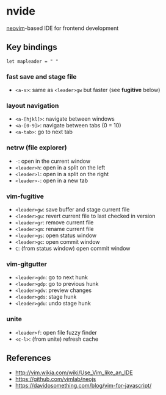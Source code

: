 nvide
=====

[neovim](https://neovim.io)-based IDE for frontend development

Key bindings
------------

    let mapleader = " "

### fast save and stage file

  * `<a-s>`: same as `<leader>gw` but faster (see **fugitive** below)

### layout navigation

  * `<a-[hjkl]>`: navigate between windows
  * `<a-[0-9]>`: navigate between tabs (0 = 10)
  * `<a-tab>`: go to next tab

### netrw (file explorer)

  * `-`: open in the current window
  * `<leader>h`: open in a split on the left
  * `<leader>l`: open in a split on the right
  * `<leader>-`: open in a new tab

### vim-fugitive

  * `<leader>gw`: save buffer and stage current file
  * `<leader>gu`: revert current file to last checked in version
  * `<leader>gr`: remove current file
  * `<leader>gm`: rename current file
  * `<leader>gs`: open status window
  * `<leader>gc`: open commit window
  * `C`: (from status window) open commit window

### vim-gitgutter

  * `<leader>gdn`: go to next hunk
  * `<leader>gdp`: go to previous hunk
  * `<leader>gdv`: preview changes
  * `<leader>gds`: stage hunk
  * `<leader>gdu`: undo stage hunk

### unite

  * `<leader>f`: open file fuzzy finder
  * `<c-l>`: (from unite) refresh cache

References
----------

  * <http://vim.wikia.com/wiki/Use_Vim_like_an_IDE>
  * <https://github.com/vimlab/neojs>
  * <https://davidosomething.com/blog/vim-for-javascript/>
